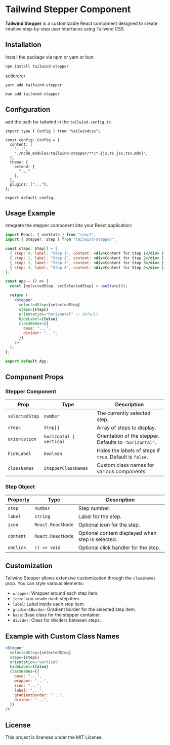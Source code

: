# Tailwind Stepper Component

**Tailwind Stepper** is a customizable React component designed to create intuitive step-by-step user interfaces using Tailwind CSS.

## Installation

Install the package via npm or yarn or bun:

```
npm install tailwind-stepper
```
scdcrcrcr
```
yarn add tailwind-stepper
```



```
bun add tailwind-stepper
```

## Configuration

add the path for tailwind in the `tailwind.config.ts`

```
import type { Config } from "tailwindcss";

const config: Config = {
  content: [
    "...",
    "./node_modules/tailwind-stepper/**/*.{js,ts,jsx,tsx,mdx}",
  ],
  theme: {
    extend: {
      "..."
    },
  },
  plugins: ["..."],
};

export default config;

```

## Usage Example

Integrate the stepper component into your React application:

```jsx
import React, { useState } from "react";
import { Stepper, Step } from "tailwind-stepper";

const steps: Step[] = [
  { step: 0, label: "Step 1", content: <div>Content for Step 1</div> },
  { step: 1, label: "Step 2", content: <div>Content for Step 2</div> },
  { step: 2, label: "Step 3", content: <div>Content for Step 3</div> },
  { step: 3, label: "Step 4", content: <div>Content for Step 4</div> },
];

const App = () => {
  const [selectedStep, setSelectedStep] = useState(0);

  return (
    <Stepper
      selectedStep={selectedStep}
      steps={steps}
      orientation="horizontal" // default
      hideLabel={false}
      classNames={{
        base: "...",
        divider: "...",
      }}
    />
  );
};

export default App;
```

## Component Props

### Stepper Component

| Prop           | Type                      | Description                                              |
| -------------- | ------------------------- | -------------------------------------------------------- |
| `selectedStep` | `number`                  | The currently selected step.                             |
| `steps`        | `Step[]`                  | Array of steps to display.                               |
| `orientation`  | `horizontal \| vertical`  | Orientation of the stepper. Defaults to `'horizontal'`.  |
| `hideLabel`    | `boolean`                 | Hides the labels of steps if `true`. Default is `false`. |
| `classNames`   | `StepperClassNames`       | Custom class names for various components.               |

### Step Object

| Property  | Type              | Description                                       |
| --------- | ----------------- | ------------------------------------------------- |
| `step`    | `number`          | Step number.                                      |
| `label`   | `string`          | Label for the step.                               |
| `icon`    | `React.ReactNode` | Optional icon for the step.                       |
| `content` | `React.ReactNode` | Optional content displayed when step is selected. |
| `onClick` | `() => void`      | Optional click handler for the step.              |

## Customization

Tailwind Stepper allows extensive customization through the `classNames` prop. You can style various elements:

- `wrapper`: Wrapper around each step item.
- `icon`: Icon inside each step item.
- `label`: Label inside each step item.
- `gradientBorder`: Gradient border for the selected step item.
- `base`: Base class for the stepper container.
- `divider`: Class for dividers between steps.

## Example with Custom Class Names

```jsx
<Stepper
  selectedStep={selectedStep}
  steps={steps}
  orientation="vertical"
  hideLabel={false}
  classNames={{
    base: "...",
    wrapper: "...",
    icon: "...",
    label: "...",
    gradientBorder: "...",
    divider: "...",
  }}
/>
```

## License

This project is licensed under the MIT License.
